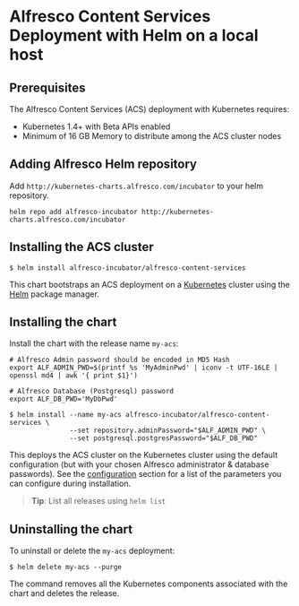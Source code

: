 # Alfresco Content Services Deployment with Helm on a local host


## Prerequisites

The Alfresco Content Services (ACS) deployment with Kubernetes requires:

  - Kubernetes 1.4+ with Beta APIs enabled
  - Minimum of 16 GB Memory to distribute among the ACS cluster nodes


## Adding Alfresco Helm repository

Add `http://kubernetes-charts.alfresco.com/incubator` to your helm repository.
```console
helm repo add alfresco-incubator http://kubernetes-charts.alfresco.com/incubator
```

## Installing the ACS cluster

```console
$ helm install alfresco-incubator/alfresco-content-services
```

This chart bootstraps an ACS deployment on a [Kubernetes](http://kubernetes.io) cluster using the [Helm](https://helm.sh) package manager.


## Installing the chart

Install the chart with the release name `my-acs`:

```console
# Alfresco Admin password should be encoded in MD5 Hash
export ALF_ADMIN_PWD=$(printf %s 'MyAdminPwd' | iconv -t UTF-16LE | openssl md4 | awk '{ print $1}')

# Alfresco Database (Postgresql) password
export ALF_DB_PWD='MyDbPwd'

$ helm install --name my-acs alfresco-incubator/alfresco-content-services \
               --set repository.adminPassword="$ALF_ADMIN_PWD" \
               --set postgresql.postgresPassword="$ALF_DB_PWD"
```

This deploys the ACS cluster on the Kubernetes cluster using the default configuration (but with your chosen Alfresco administrator & database passwords). See the [configuration](#configuration) section for a list of the parameters you can configure during installation.

> **Tip**: List all releases using `helm list`


## Uninstalling the chart

To uninstall or delete the `my-acs` deployment:

```console
$ helm delete my-acs --purge
```

The command removes all the Kubernetes components associated with the chart and deletes the release.
